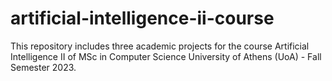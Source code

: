 # artificial-intelligence-ii-course
This repository includes three academic projects for the course Artificial Intelligence II of MSc in Computer Science University of Athens (UoA) - Fall Semester 2023.
